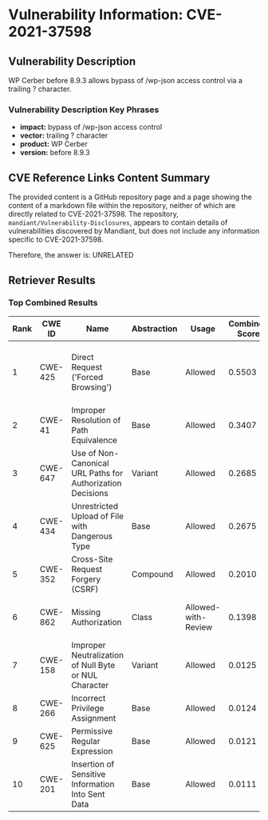 # Vulnerability Information: CVE-2021-37598

## Vulnerability Description
WP Cerber before 8.9.3 allows bypass of /wp-json access control via a trailing ? character.

### Vulnerability Description Key Phrases
- **impact:** bypass of /wp-json access control
- **vector:** trailing ? character
- **product:** WP Cerber
- **version:** before 8.9.3

## CVE Reference Links Content Summary
The provided content is a GitHub repository page and a page showing the content of a markdown file within the repository, neither of which are directly related to CVE-2021-37598. The repository, `mandiant/Vulnerability-Disclosures`, appears to contain details of vulnerabilities discovered by Mandiant, but does not include any information specific to CVE-2021-37598.

Therefore, the answer is: UNRELATED

## Retriever Results

### Top Combined Results

| Rank | CWE ID | Name | Abstraction | Usage | Combined Score | Retrievers | Individual Scores |
|------|--------|------|-------------|-------|---------------|------------|-------------------|
| 1 | CWE-425 | Direct Request ('Forced Browsing') | Base | Allowed | 0.5503 | dense, sparse, graph | dense: 0.488, sparse: 0.022, graph: 0.821 |
| 2 | CWE-41 | Improper Resolution of Path Equivalence | Base | Allowed | 0.3407 | sparse, graph | sparse: 0.025, graph: 0.914 |
| 3 | CWE-647 | Use of Non-Canonical URL Paths for Authorization Decisions | Variant | Allowed | 0.2685 | dense, sparse | dense: 0.529, sparse: 0.045 |
| 4 | CWE-434 | Unrestricted Upload of File with Dangerous Type | Base | Allowed | 0.2675 | sparse, graph | sparse: 0.023, graph: 0.712 |
| 5 | CWE-352 | Cross-Site Request Forgery (CSRF) | Compound | Allowed | 0.2010 | dense, sparse | dense: 0.498, sparse: 0.021 |
| 6 | CWE-862 | Missing Authorization | Class | Allowed-with-Review | 0.1398 | dense, sparse | dense: 0.454, sparse: 0.019 |
| 7 | CWE-158 | Improper Neutralization of Null Byte or NUL Character | Variant | Allowed | 0.0125 | sparse | sparse: 0.024 |
| 8 | CWE-266 | Incorrect Privilege Assignment | Base | Allowed | 0.0124 | sparse | sparse: 0.022 |
| 9 | CWE-625 | Permissive Regular Expression | Base | Allowed | 0.0121 | sparse | sparse: 0.021 |
| 10 | CWE-201 | Insertion of Sensitive Information Into Sent Data | Base | Allowed | 0.0111 | sparse | sparse: 0.019 |

